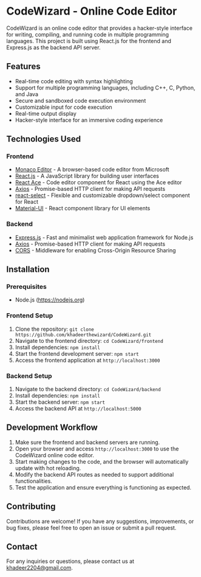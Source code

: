 # CodeWizard - Online Code Editor

CodeWizard is an online code editor that provides a hacker-style interface for writing, compiling, and running code in multiple programming languages. This project is built using React.js for the frontend and Express.js as the backend API server.

## Features

- Real-time code editing with syntax highlighting
- Support for multiple programming languages, including C++, C, Python, and Java
- Secure and sandboxed code execution environment
- Customizable input for code execution
- Real-time output display
- Hacker-style interface for an immersive coding experience

## Technologies Used

### Frontend
- [Monaco Editor](https://microsoft.github.io/monaco-editor/) - A browser-based code editor from Microsoft
- [React.js](https://reactjs.org) - A JavaScript library for building user interfaces
- [React Ace](https://www.npmjs.com/package/react-ace) - Code editor component for React using the Ace editor
- [Axios](https://axios-http.com) - Promise-based HTTP client for making API requests
- [react-select](https://www.npmjs.com/package/react-select) - Flexible and customizable dropdown/select component for React
- [Material-UI](https://mui.com) - React component library for UI elements

### Backend
- [Express.js](https://expressjs.com) - Fast and minimalist web application framework for Node.js
- [Axios](https://axios-http.com) - Promise-based HTTP client for making API requests
- [CORS](https://www.npmjs.com/package/cors) - Middleware for enabling Cross-Origin Resource Sharing

## Installation

### Prerequisites
- Node.js (https://nodejs.org)

### Frontend Setup
1. Clone the repository: `git clone https://github.com/khadeerthewizard/CodeWizard.git`
2. Navigate to the frontend directory: `cd CodeWizard/frontend`
3. Install dependencies: `npm install`
4. Start the frontend development server: `npm start`
5. Access the frontend application at `http://localhost:3000`

### Backend Setup
1. Navigate to the backend directory: `cd CodeWizard/backend`
2. Install dependencies: `npm install`
3. Start the backend server: `npm start`
4. Access the backend API at `http://localhost:5000`

## Development Workflow

1. Make sure the frontend and backend servers are running.
2. Open your browser and access `http://localhost:3000` to use the CodeWizard online code editor.
3. Start making changes to the code, and the browser will automatically update with hot reloading.
4. Modify the backend API routes as needed to support additional functionalities.
5. Test the application and ensure everything is functioning as expected.

## Contributing

Contributions are welcome! If you have any suggestions, improvements, or bug fixes, please feel free to open an issue or submit a pull request.

## Contact

For any inquiries or questions, please contact us at khadeer2204@gmail.com.
